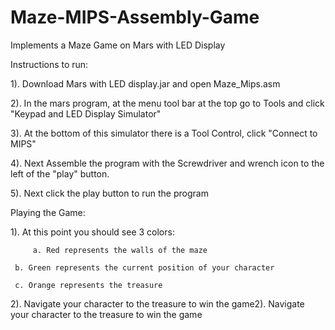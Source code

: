 # Maze-MIPS-Assembly-Game
Implements a Maze Game on Mars with LED Display

Instructions to run:


1). Download Mars with LED display.jar and open Maze_Mips.asm

2). In the mars program, at the menu tool bar at the top go to
    Tools and click "Keypad and LED Display Simulator"

3). At the bottom of this simulator there is a Tool Control, click
    "Connect to MIPS"

4). Next Assemble the program with the Screwdriver and wrench icon
    to the left of the "play" button.

5). Next click the play button to run the program


Playing the Game:


1). At this point you should see 3 colors:

         a. Red represents the walls of the maze
	 
	 b. Green represents the current position of your character

	 c. Orange represents the treasure

2). Navigate your character to the treasure to win the game2). Navigate your character to the treasure to win the game

